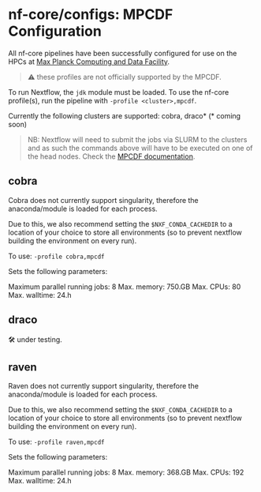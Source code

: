 # nf-core/configs: MPCDF Configuration

All nf-core pipelines have been successfully configured for use on the HPCs at [Max Planck Computing and Data Facility](https://www.mpcdf.mpg.de/).

> :warning: these profiles are not officially supported by the MPCDF.

To run Nextflow, the `jdk` module must be loaded. To use the nf-core profile(s), run the pipeline with `-profile <cluster>,mpcdf`.

Currently the following clusters are supported: cobra, draco\* (\* coming soon)

>NB: Nextflow will need to submit the jobs via SLURM to the clusters and as such the commands above will have to be executed on one of the head nodes. Check the [MPCDF documentation](https://www.mpcdf.mpg.de/services/computing).

## cobra

Cobra does not currently support singularity, therefore the anaconda/module is loaded for each process.

Due to this, we also recommend setting the `$NXF_CONDA_CACHEDIR` to a location of your choice to store all environments (so to prevent nextflow building the environment on every run).

To use: `-profile cobra,mpcdf`

Sets the following parameters:

Maximum parallel running jobs: 8
Max. memory: 750.GB
Max. CPUs: 80
Max. walltime: 24.h

## draco

:hammer_and_wrench: under testing.

## raven

Raven does not currently support singularity, therefore the anaconda/module is loaded for each process.

Due to this, we also recommend setting the `$NXF_CONDA_CACHEDIR` to a location of your choice to store all environments (so to prevent nextflow building the environment on every run).

To use: `-profile raven,mpcdf`

Sets the following parameters:

Maximum parallel running jobs: 8
Max. memory: 368.GB
Max. CPUs: 192
Max. walltime: 24.h
